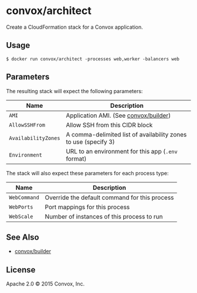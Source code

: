 # convox/architect

Create a CloudFormation stack for a Convox application.

## Usage

    $ docker run convox/architect -processes web,worker -balancers web

## Parameters

The resulting stack will expect the following parameters:

| Name                | Description                                                                |
|---------------------|----------------------------------------------------------------------------|
| `AMI`               | Application AMI. (See [convox/builder](https://github.com/convox/builder)) |
| `AllowSSHFrom`      | Allow SSH from this CIDR block                                             |
| `AvailabilityZones` | A comma-delimited list of availability zones to use (specify 3)            |
| `Environment`       | URL to an  environment for this app (`.env` format)                        |


The stack will also expect these parameters for each process type:

| Name                | Description                                   |
|---------------------|-----------------------------------------------|
| `WebCommand`        | Override the default command for this process |
| `WebPorts`          | Port mappings for this process                |
| `WebScale`          | Number of instances of this process to run    |

## See Also

* [convox/builder](https://github.com/convox/builder)

## License

Apache 2.0 &copy; 2015 Convox, Inc.
